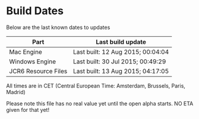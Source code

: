 # Build Dates

Below are the last known dates to updates

Part | Last build update
-----|-----
Mac Engine | Last built: 12 Aug 2015; 00:04:04
Windows Engine | Last built: 30 Jul 2015; 00:49:29
JCR6 Resource Files | Last built: 13 Aug 2015; 04:17:05
All times are in CET (Central European Time: Amsterdam, Brussels, Paris, Madrid)


Please note this file has no real value yet until the open alpha starts. NO ETA given for that yet!
